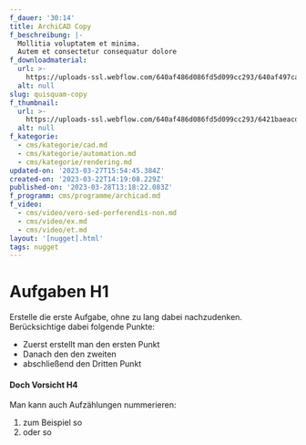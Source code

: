 ```yaml
---
f_dauer: '30:14'
title: ArchiCAD Copy
f_beschreibung: |-
  Mollitia voluptatem et minima.
  Autem et consectetur consequatur dolore
f_downloadmaterial:
  url: >-
    https://uploads-ssl.webflow.com/640af486d086fd5d099cc293/640af497caf87fedb83a1f91_image2.jpeg
  alt: null
slug: quisquam-copy
f_thumbnail:
  url: >-
    https://uploads-ssl.webflow.com/640af486d086fd5d099cc293/6421baeacdf71e930a898ef7_aufladen_thumbnail-04-7.png
  alt: null
f_kategorie:
  - cms/kategorie/cad.md
  - cms/kategorie/automation.md
  - cms/kategorie/rendering.md
updated-on: '2023-03-27T15:54:45.384Z'
created-on: '2023-03-22T14:19:08.229Z'
published-on: '2023-03-28T13:18:22.083Z'
f_programm: cms/programme/archicad.md
f_video:
  - cms/video/vero-sed-perferendis-non.md
  - cms/video/ex.md
  - cms/video/et.md
layout: '[nugget].html'
tags: nugget
---
```


Aufgaben H1
===========

Erstelle die erste Aufgabe, ohne zu lang dabei nachzudenken.  
Berücksichtige dabei folgende Punkte:

*   Zuerst erstellt man den ersten Punkt
*   Danach den den zweiten
*   abschließend den Dritten Punkt

#### Doch Vorsicht H4

Man kann auch Aufzählungen nummerieren:

1.  zum Beispiel so
2.  oder so

‍
-
